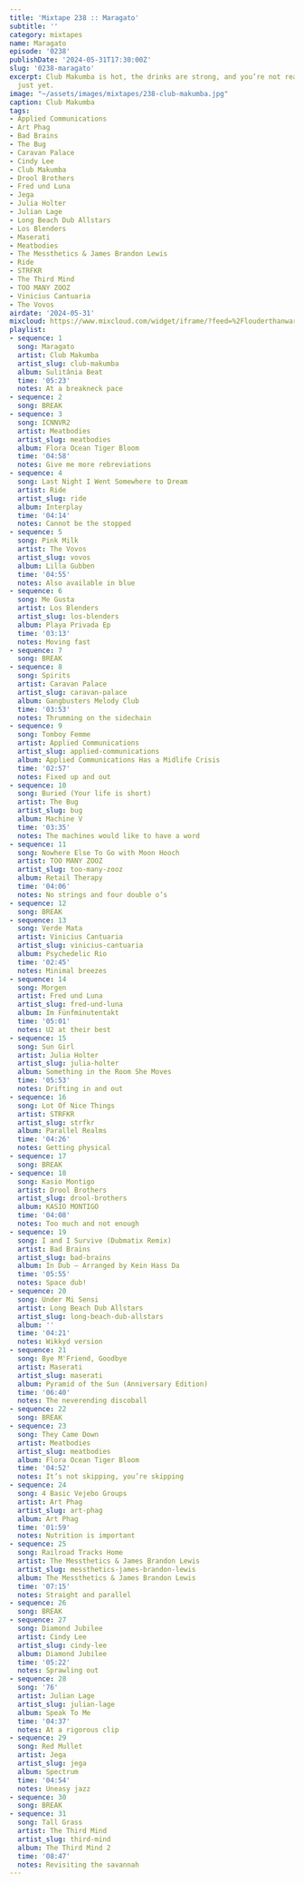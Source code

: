 ```yaml
---
title: 'Mixtape 238 :: Maragato'
subtitle: ''
category: mixtapes
name: Maragato
episode: '0238'
publishDate: '2024-05-31T17:30:00Z'
slug: '0238-maragato'
excerpt: Club Makumba is hot, the drinks are strong, and you’re not ready to leave
  just yet.
image: "~/assets/images/mixtapes/238-club-makumba.jpg"
caption: Club Makumba
tags:
- Applied Communications
- Art Phag
- Bad Brains
- The Bug
- Caravan Palace
- Cindy Lee
- Club Makumba
- Drool Brothers
- Fred und Luna
- Jega
- Julia Holter
- Julian Lage
- Long Beach Dub Allstars
- Los Blenders
- Maserati
- Meatbodies
- The Messthetics & James Brandon Lewis
- Ride
- STRFKR
- The Third Mind
- TOO MANY ZOOZ
- Vinicius Cantuaria
- The Vovos
airdate: '2024-05-31'
mixcloud: https://www.mixcloud.com/widget/iframe/?feed=%2Flouderthanwar%2Fthe-final-hour-238-maragato-2024-05-31%2F&hide_artwork=1&hide_cover=1
playlist:
- sequence: 1
  song: Maragato
  artist: Club Makumba
  artist_slug: club-makumba
  album: Sulitânia Beat
  time: '05:23'
  notes: At a breakneck pace
- sequence: 2
  song: BREAK
- sequence: 3
  song: ICNNVR2
  artist: Meatbodies
  artist_slug: meatbodies
  album: Flora Ocean Tiger Bloom
  time: '04:58'
  notes: Give me more rebreviations
- sequence: 4
  song: Last Night I Went Somewhere to Dream
  artist: Ride
  artist_slug: ride
  album: Interplay
  time: '04:14'
  notes: Cannot be the stopped
- sequence: 5
  song: Pink Milk
  artist: The Vovos
  artist_slug: vovos
  album: Lilla Gubben
  time: '04:55'
  notes: Also available in blue
- sequence: 6
  song: Me Gusta
  artist: Los Blenders
  artist_slug: los-blenders
  album: Playa Privada Ep
  time: '03:13'
  notes: Moving fast
- sequence: 7
  song: BREAK
- sequence: 8
  song: Spirits
  artist: Caravan Palace
  artist_slug: caravan-palace
  album: Gangbusters Melody Club
  time: '03:53'
  notes: Thrumming on the sidechain
- sequence: 9
  song: Tomboy Femme
  artist: Applied Communications
  artist_slug: applied-communications
  album: Applied Communications Has a Midlife Crisis
  time: '02:57'
  notes: Fixed up and out
- sequence: 10
  song: Buried (Your life is short)
  artist: The Bug
  artist_slug: bug
  album: Machine V
  time: '03:35'
  notes: The machines would like to have a word
- sequence: 11
  song: Nowhere Else To Go with Moon Hooch
  artist: TOO MANY ZOOZ
  artist_slug: too-many-zooz
  album: Retail Therapy
  time: '04:06'
  notes: No strings and four double o’s
- sequence: 12
  song: BREAK
- sequence: 13
  song: Verde Mata
  artist: Vinicius Cantuaria
  artist_slug: vinicius-cantuaria
  album: Psychedelic Rio
  time: '02:45'
  notes: Minimal breezes
- sequence: 14
  song: Morgen
  artist: Fred und Luna
  artist_slug: fred-und-luna
  album: Im Fünfminutentakt
  time: '05:01'
  notes: U2 at their best
- sequence: 15
  song: Sun Girl
  artist: Julia Holter
  artist_slug: julia-holter
  album: Something in the Room She Moves
  time: '05:53'
  notes: Drifting in and out
- sequence: 16
  song: Lot Of Nice Things
  artist: STRFKR
  artist_slug: strfkr
  album: Parallel Realms
  time: '04:26'
  notes: Getting physical
- sequence: 17
  song: BREAK
- sequence: 18
  song: Kasio Montigo
  artist: Drool Brothers
  artist_slug: drool-brothers
  album: KASIO MONTIGO
  time: '04:08'
  notes: Too much and not enough
- sequence: 19
  song: I and I Survive (Dubmatix Remix)
  artist: Bad Brains
  artist_slug: bad-brains
  album: In Dub – Arranged by Kein Hass Da
  time: '05:55'
  notes: Space dub!
- sequence: 20
  song: Under Mi Sensi
  artist: Long Beach Dub Allstars
  artist_slug: long-beach-dub-allstars
  album: ''
  time: '04:21'
  notes: Wikkyd version
- sequence: 21
  song: Bye M'Friend, Goodbye
  artist: Maserati
  artist_slug: maserati
  album: Pyramid of the Sun (Anniversary Edition)
  time: '06:40'
  notes: The neverending discoball
- sequence: 22
  song: BREAK
- sequence: 23
  song: They Came Down
  artist: Meatbodies
  artist_slug: meatbodies
  album: Flora Ocean Tiger Bloom
  time: '04:52'
  notes: It’s not skipping, you’re skipping
- sequence: 24
  song: 4 Basic Vejebo Groups
  artist: Art Phag
  artist_slug: art-phag
  album: Art Phag
  time: '01:59'
  notes: Nutrition is important
- sequence: 25
  song: Railroad Tracks Home
  artist: The Messthetics & James Brandon Lewis
  artist_slug: messthetics-james-brandon-lewis
  album: The Messthetics & James Brandon Lewis
  time: '07:15'
  notes: Straight and parallel
- sequence: 26
  song: BREAK
- sequence: 27
  song: Diamond Jubilee
  artist: Cindy Lee
  artist_slug: cindy-lee
  album: Diamond Jubilee
  time: '05:22'
  notes: Sprawling out
- sequence: 28
  song: '76'
  artist: Julian Lage
  artist_slug: julian-lage
  album: Speak To Me
  time: '04:37'
  notes: At a rigorous clip
- sequence: 29
  song: Red Mullet
  artist: Jega
  artist_slug: jega
  album: Spectrum
  time: '04:54'
  notes: Uneasy jazz
- sequence: 30
  song: BREAK
- sequence: 31
  song: Tall Grass
  artist: The Third Mind
  artist_slug: third-mind
  album: The Third Mind 2
  time: '08:47'
  notes: Revisiting the savannah
---
```


